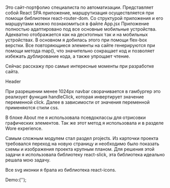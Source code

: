Это сайт-портфолио специалиста по автоматизации. 
Представляет собой React SPA приложение, маршрутизация осуществляется при помощи библиотеки react-router-dom. Со структурой приложения и его маршрутами можно познакомиться в файле App.jsx
Приложение полностью адаптировано под все основные мобильные устройства. Адекватно отображается как на десктопных так и на мобильных устройствах. В основном я добилась этого при помощи flex-box верстки. 
Все повторяющиеся элементы на сайте генерируются при помощи метода map(), что значительно сокращает код и позволяет избежать дублирование кода, а также упрощает чтение.

Сейчас расскажу про самые интересные моменты при разработке сайта.

Header

При разрешении менее 1024px navbar сворачивается в гамбургер это реализует функция handleClick, которая инвертирует значение переменной click. Далее в зависимости от значения переменной применяются стили css.  

В блоке About me я использовала псевдоклассы для отрисовки графических элементов. Так же этот метод я использовала и в разделе Wore experience.

Самым сложным модулем стал раздел projects. Из карточки проекта требовался переход на новую страницу и необходимо было показать схемы и изображения проекта крупным планом. Для решения этой задачи я использовала библиотеку react-slick, эта библиотека идеально решала мою задачу. 

Все svg иконки я брала из библиотека react-icons. 

Demo:('');


